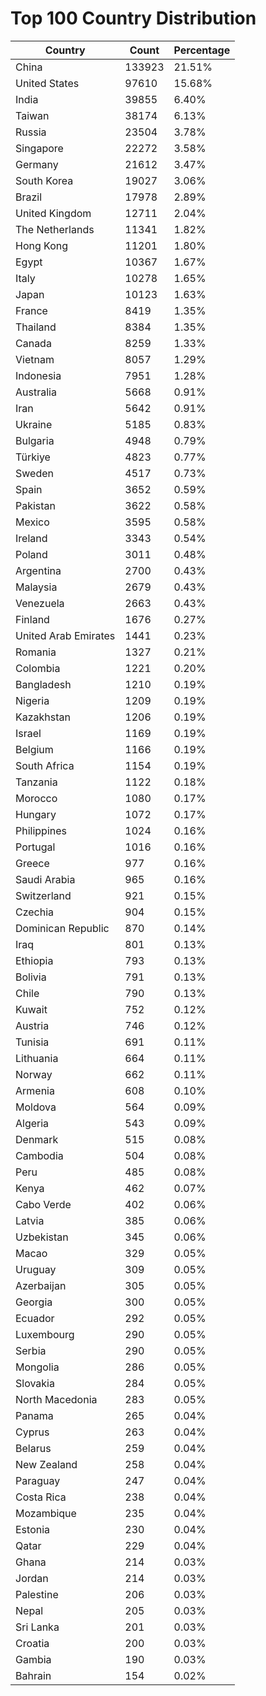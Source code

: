 # Top 100 Country Distribution
| Country | Count | Percentage |
|----|----|----|
| China | 133923 | 21.51% |
| United States | 97610 | 15.68% |
| India | 39855 | 6.40% |
| Taiwan | 38174 | 6.13% |
| Russia | 23504 | 3.78% |
| Singapore | 22272 | 3.58% |
| Germany | 21612 | 3.47% |
| South Korea | 19027 | 3.06% |
| Brazil | 17978 | 2.89% |
| United Kingdom | 12711 | 2.04% |
| The Netherlands | 11341 | 1.82% |
| Hong Kong | 11201 | 1.80% |
| Egypt | 10367 | 1.67% |
| Italy | 10278 | 1.65% |
| Japan | 10123 | 1.63% |
| France | 8419 | 1.35% |
| Thailand | 8384 | 1.35% |
| Canada | 8259 | 1.33% |
| Vietnam | 8057 | 1.29% |
| Indonesia | 7951 | 1.28% |
| Australia | 5668 | 0.91% |
| Iran | 5642 | 0.91% |
| Ukraine | 5185 | 0.83% |
| Bulgaria | 4948 | 0.79% |
| Türkiye | 4823 | 0.77% |
| Sweden | 4517 | 0.73% |
| Spain | 3652 | 0.59% |
| Pakistan | 3622 | 0.58% |
| Mexico | 3595 | 0.58% |
| Ireland | 3343 | 0.54% |
| Poland | 3011 | 0.48% |
| Argentina | 2700 | 0.43% |
| Malaysia | 2679 | 0.43% |
| Venezuela | 2663 | 0.43% |
| Finland | 1676 | 0.27% |
| United Arab Emirates | 1441 | 0.23% |
| Romania | 1327 | 0.21% |
| Colombia | 1221 | 0.20% |
| Bangladesh | 1210 | 0.19% |
| Nigeria | 1209 | 0.19% |
| Kazakhstan | 1206 | 0.19% |
| Israel | 1169 | 0.19% |
| Belgium | 1166 | 0.19% |
| South Africa | 1154 | 0.19% |
| Tanzania | 1122 | 0.18% |
| Morocco | 1080 | 0.17% |
| Hungary | 1072 | 0.17% |
| Philippines | 1024 | 0.16% |
| Portugal | 1016 | 0.16% |
| Greece | 977 | 0.16% |
| Saudi Arabia | 965 | 0.16% |
| Switzerland | 921 | 0.15% |
| Czechia | 904 | 0.15% |
| Dominican Republic | 870 | 0.14% |
| Iraq | 801 | 0.13% |
| Ethiopia | 793 | 0.13% |
| Bolivia | 791 | 0.13% |
| Chile | 790 | 0.13% |
| Kuwait | 752 | 0.12% |
| Austria | 746 | 0.12% |
| Tunisia | 691 | 0.11% |
| Lithuania | 664 | 0.11% |
| Norway | 662 | 0.11% |
| Armenia | 608 | 0.10% |
| Moldova | 564 | 0.09% |
| Algeria | 543 | 0.09% |
| Denmark | 515 | 0.08% |
| Cambodia | 504 | 0.08% |
| Peru | 485 | 0.08% |
| Kenya | 462 | 0.07% |
| Cabo Verde | 402 | 0.06% |
| Latvia | 385 | 0.06% |
| Uzbekistan | 345 | 0.06% |
| Macao | 329 | 0.05% |
| Uruguay | 309 | 0.05% |
| Azerbaijan | 305 | 0.05% |
| Georgia | 300 | 0.05% |
| Ecuador | 292 | 0.05% |
| Luxembourg | 290 | 0.05% |
| Serbia | 290 | 0.05% |
| Mongolia | 286 | 0.05% |
| Slovakia | 284 | 0.05% |
| North Macedonia | 283 | 0.05% |
| Panama | 265 | 0.04% |
| Cyprus | 263 | 0.04% |
| Belarus | 259 | 0.04% |
| New Zealand | 258 | 0.04% |
| Paraguay | 247 | 0.04% |
| Costa Rica | 238 | 0.04% |
| Mozambique | 235 | 0.04% |
| Estonia | 230 | 0.04% |
| Qatar | 229 | 0.04% |
| Ghana | 214 | 0.03% |
| Jordan | 214 | 0.03% |
| Palestine | 206 | 0.03% |
| Nepal | 205 | 0.03% |
| Sri Lanka | 201 | 0.03% |
| Croatia | 200 | 0.03% |
| Gambia | 190 | 0.03% |
| Bahrain | 154 | 0.02% |
